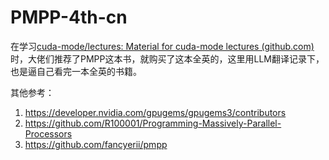 # PMPP-4th-cn

在学习[cuda-mode/lectures: Material for cuda-mode lectures (github.com)](https://github.com/cuda-mode/lectures)时，大佬们推荐了PMPP这本书，就购买了这本全英的，这里用LLM翻译记录下，也是逼自己看完一本全英的书籍。

其他参考：
1. https://developer.nvidia.com/gpugems/gpugems3/contributors
3. https://github.com/R100001/Programming-Massively-Parallel-Processors
4. https://github.com/fancyerii/pmpp

